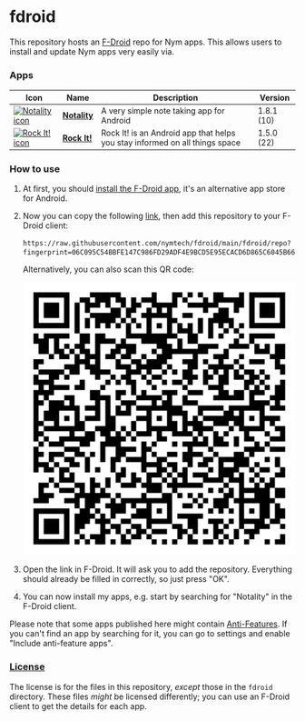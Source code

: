 # fdroid
This repository hosts an [F-Droid](https://f-droid.org/) repo for Nym apps. This allows users to install and update Nym apps very easily via.

### Apps

<!-- This table is auto-generated. Do not edit -->
| Icon | Name | Description | Version |
| --- | --- | --- | --- |
| <a href="https://github.com/xarantolus/notality"><img src="fdroid/repo/icons/io.github.xarantolus.notality.10.png" alt="Notality icon" width="36px" height="36px"></a> | [**Notality**](https://github.com/xarantolus/notality) | A very simple note taking app for Android | 1.8.1 (10) |
| <a href="https://github.com/xarantolus/rockit"><img src="fdroid/repo/icons/" alt="Rock It! icon" width="36px" height="36px"></a> | [**Rock It!**](https://github.com/xarantolus/rockit) | Rock It! is an Android app that helps you stay informed on all things space | 1.5.0 (22) |
<!-- end apps table -->

### How to use
1. At first, you should [install the F-Droid app](https://f-droid.org/), it's an alternative app store for Android.
2. Now you can copy the following [link](https://raw.githubusercontent.com/nymtech/fdroid/main/fdroid/repo?fingerprint=06C095C54BBFE147C986FD29ADF4E9BCD5E95ECACD6D865C6045B66B0B5500FB), then add this repository to your F-Droid client:

    ```
    https://raw.githubusercontent.com/nymtech/fdroid/main/fdroid/repo?fingerprint=06C095C54BBFE147C986FD29ADF4E9BCD5E95ECACD6D865C6045B66B0B5500FB
    ```

    Alternatively, you can also scan this QR code:

    <p align="center">
      <img src=".github/qrcode.png?raw=true" alt="F-Droid repo QR code"/>
    </p>

3. Open the link in F-Droid. It will ask you to add the repository. Everything should already be filled in correctly, so just press "OK".
4. You can now install my apps, e.g. start by searching for "Notality" in the F-Droid client.

Please note that some apps published here might contain [Anti-Features](https://f-droid.org/en/docs/Anti-Features/). If you can't find an app by searching for it, you can go to settings and enable "Include anti-feature apps".

### [License](LICENSE)
The license is for the files in this repository, *except* those in the `fdroid` directory. These files *might* be licensed differently; you can use an F-Droid client to get the details for each app.
